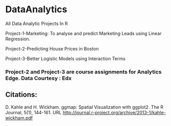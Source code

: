 # DataAnalytics
All Data Analytic Projects In R

Project-1-Marketing: To analyse and predict Marketing Leads using Linear Regression.

Project-2-Predicting House Prices in Boston 

Project-3-Better Logistic Models using Interaction Terms 

### Project-2 and Project-3 are course assignments for Analytics Edge. Data Courtesy : Edx
## Citations:
D. Kahle and H. Wickham. ggmap: Spatial Visualization with ggplot2. The R Journal, 5(1), 144-161. URL http://journal.r-project.org/archive/2013-1/kahle-wickham.pdf

